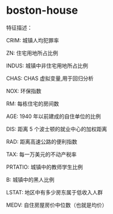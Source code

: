 # boston-house


特征描述：

CRIM: 城镇人均犯罪率

ZN: 住宅用地所占比例

INDUS: 城镇中非住宅用地所占比例

CHAS: CHAS 虚拟变量,用于回归分析

NOX: 环保指数

RM: 每栋住宅的房间数

AGE: 1940 年以前建成的自住单位的比例

DIS: 距离 5 个波士顿的就业中心的加权距离

RAD: 距离高速公路的便利指数

TAX: 每一万美元的不动产税率

PRTATIO: 城镇中的教师学生比例

B: 城镇中的黑人比例

LSTAT: 地区中有多少房东属于低收入人群

MEDV: 自住房屋房价中位数（也就是均价）

